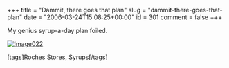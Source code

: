 +++
title = "Dammit, there goes that plan"
slug = "dammit-there-goes-that-plan"
date = "2006-03-24T15:08:25+00:00"
id = 301
comment = false
+++

My genius syrup-a-day plan foiled.

[![Image022](/images/flickr/2024_download/117198423_0af4a2a46f.jpg)](http://www.flickr.com/photos/bandon1/117198423/ "Photo Sharing")

[tags]Roches Stores, Syrups[/tags]
